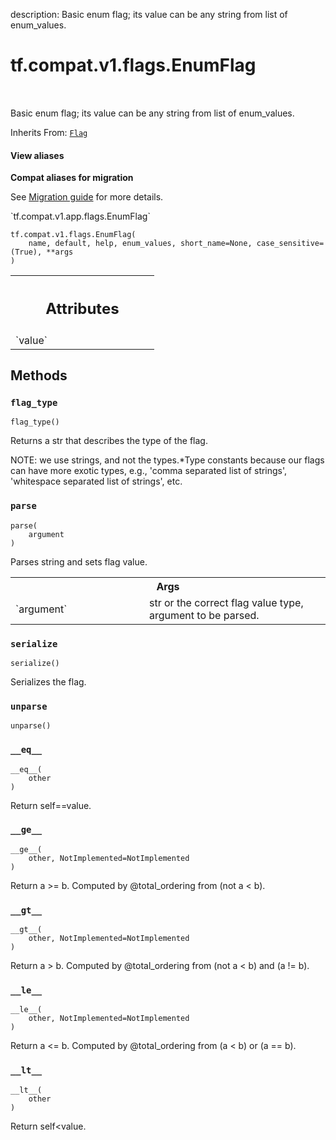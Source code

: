 description: Basic enum flag; its value can be any string from list of enum_values.

<div itemscope itemtype="http://developers.google.com/ReferenceObject">
<meta itemprop="name" content="tf.compat.v1.flags.EnumFlag" />
<meta itemprop="path" content="Stable" />
<meta itemprop="property" content="__eq__"/>
<meta itemprop="property" content="__ge__"/>
<meta itemprop="property" content="__gt__"/>
<meta itemprop="property" content="__init__"/>
<meta itemprop="property" content="__le__"/>
<meta itemprop="property" content="__lt__"/>
<meta itemprop="property" content="flag_type"/>
<meta itemprop="property" content="parse"/>
<meta itemprop="property" content="serialize"/>
<meta itemprop="property" content="unparse"/>
</div>

# tf.compat.v1.flags.EnumFlag

<!-- Insert buttons and diff -->

<table class="tfo-notebook-buttons tfo-api nocontent" align="left">

</table>



Basic enum flag; its value can be any string from list of enum_values.

Inherits From: [`Flag`](../../../../tf/compat/v1/flags/Flag.md)

<section class="expandable">
  <h4 class="showalways">View aliases</h4>
  <p>
<b>Compat aliases for migration</b>
<p>See
<a href="https://www.tensorflow.org/guide/migrate">Migration guide</a> for
more details.</p>
<p>`tf.compat.v1.app.flags.EnumFlag`</p>
</p>
</section>

<pre class="devsite-click-to-copy prettyprint lang-py tfo-signature-link">
<code>tf.compat.v1.flags.EnumFlag(
    name, default, help, enum_values, short_name=None, case_sensitive=(True), **args
)
</code></pre>



<!-- Placeholder for "Used in" -->




<!-- Tabular view -->
 <table class="responsive fixed orange">
<colgroup><col width="214px"><col></colgroup>
<tr><th colspan="2"><h2 class="add-link">Attributes</h2></th></tr>

<tr>
<td>
`value`
</td>
<td>

</td>
</tr>
</table>



## Methods

<h3 id="flag_type"><code>flag_type</code></h3>

<pre class="devsite-click-to-copy prettyprint lang-py tfo-signature-link">
<code>flag_type()
</code></pre>

Returns a str that describes the type of the flag.

NOTE: we use strings, and not the types.*Type constants because
our flags can have more exotic types, e.g., 'comma separated list
of strings', 'whitespace separated list of strings', etc.

<h3 id="parse"><code>parse</code></h3>

<pre class="devsite-click-to-copy prettyprint lang-py tfo-signature-link">
<code>parse(
    argument
)
</code></pre>

Parses string and sets flag value.


<!-- Tabular view -->
 <table class="responsive fixed orange">
<colgroup><col width="214px"><col></colgroup>
<tr><th colspan="2">Args</th></tr>

<tr>
<td>
`argument`
</td>
<td>
str or the correct flag value type, argument to be parsed.
</td>
</tr>
</table>



<h3 id="serialize"><code>serialize</code></h3>

<pre class="devsite-click-to-copy prettyprint lang-py tfo-signature-link">
<code>serialize()
</code></pre>

Serializes the flag.


<h3 id="unparse"><code>unparse</code></h3>

<pre class="devsite-click-to-copy prettyprint lang-py tfo-signature-link">
<code>unparse()
</code></pre>




<h3 id="__eq__"><code>__eq__</code></h3>

<pre class="devsite-click-to-copy prettyprint lang-py tfo-signature-link">
<code>__eq__(
    other
)
</code></pre>

Return self==value.


<h3 id="__ge__"><code>__ge__</code></h3>

<pre class="devsite-click-to-copy prettyprint lang-py tfo-signature-link">
<code>__ge__(
    other, NotImplemented=NotImplemented
)
</code></pre>

Return a >= b.  Computed by @total_ordering from (not a < b).


<h3 id="__gt__"><code>__gt__</code></h3>

<pre class="devsite-click-to-copy prettyprint lang-py tfo-signature-link">
<code>__gt__(
    other, NotImplemented=NotImplemented
)
</code></pre>

Return a > b.  Computed by @total_ordering from (not a < b) and (a != b).


<h3 id="__le__"><code>__le__</code></h3>

<pre class="devsite-click-to-copy prettyprint lang-py tfo-signature-link">
<code>__le__(
    other, NotImplemented=NotImplemented
)
</code></pre>

Return a <= b.  Computed by @total_ordering from (a < b) or (a == b).


<h3 id="__lt__"><code>__lt__</code></h3>

<pre class="devsite-click-to-copy prettyprint lang-py tfo-signature-link">
<code>__lt__(
    other
)
</code></pre>

Return self<value.




